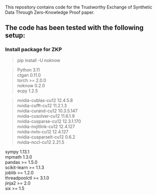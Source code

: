 This repository contains code for the Trustworthy Exchange of Synthetic Data Through Zero-Knowledge Proof paper.


## The code has been tested with the following setup:
### Install package for ZKP

> pip install -U noknow

 > Python             3.11  
 > ctgan              0.11.0  
 > torch              >= 2.0.0  
 > noknow             0.2.0  
 > ecpy               1.2.5  

 > nvidia-cublas-cu12         12.4.5.8  
 > nvidia-cufft-cu12          11.2.1.3  
 > nvidia-curand-cu12         10.3.5.147  
 > nvidia-cusolver-cu12       11.6.1.9  
 > nvidia-cusparse-cu12       12.3.1.170  
 > nvidia-nvjitlink-cu12      12.4.127  
 > nvidia-nvtx-cu12           12.4.127  
 > nvidia-cusparselt-cu12     0.6.2  
 > nvidia-nccl-cu12           2.21.5  

sympy              1.13.1  
mpmath             1.3.0  
pandas             >= 1.5.0  
scikit-learn       >= 1.1.3  
joblib             >= 1.2.0  
threadpoolctl      >= 3.1.0  
jinja2             >= 2.0  
six                >= 1.5  

